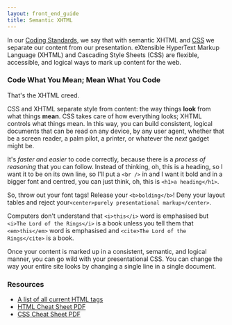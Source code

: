 ```yaml
---
layout: front_end_guide
title: Semantic XHTML
---
```

In our [Coding Standards](coding-standards.html), we say that with semantic XHTML and [CSS](css.html) we separate our content from our presentation. eXtensible HyperText Markup Language (XHTML) and Cascading Style Sheets (CSS) are flexible, accessible, and logical ways to mark up content for the web.

### Code What You Mean; Mean What You Code

That's the XHTML creed.

CSS and XHTML separate style from content: the way things **look** from what things **mean**. CSS takes care of how everything looks; XHTML controls what things mean. In this way, you can build consistent, logical documents that can be read on any device, by any user agent, whether that be a screen reader, a palm pilot, a printer, or whatever the *next* gadget might be.

It's *faster and easier* to code correctly, because there is a *process of reasoning* that you can follow. Instead of thinking, oh, this is a heading, so I want it to be on its own line, so I'll put a `<br />` in and I want it bold and in a bigger font and centred, you can just think, oh, this is `<h1>a heading</h1>`.
				
So, throw out your font tags! Release your `<b>bolding</b>`! Deny your layout tables and reject your`<center>purely presentational markup</center>`.

Computers don't understand that `<i>this</i>` word is emphasised but `<i>The Lord of the Rings</i>` is a book unless you tell them that `<em>this</em>` word is emphasised and `<cite>The Lord of the Rings</cite>` is a book.

Once your content is marked up in a consistent, semantic, and logical manner, you can go wild with your presentational CSS. You can change the way your entire site looks by changing a single line in a single document.

### Resources

* [A list of all current HTML tags](http://www.w3schools.com/tags/default.asp)
* [HTML Cheat Sheet PDF](http://www.addedbytes.com/cheat-sheets/html-cheat-sheet/)
* [CSS Cheat Sheet PDF](http://www.addedbytes.com/cheat-sheets/html-cheat-sheet/css-cheat-sheet/)
